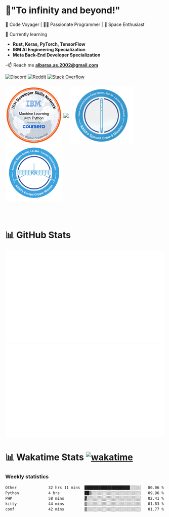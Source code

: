 <!--  <img align="left" height="400" src="https://github.com/chikobara/chikobara/blob/main/08833628.gif?raw=true" /> -->

###

# 💫"To infinity and beyond!" 
<!-- [![](https://visitcount.itsvg.in/api?id=chikobara&icon=0&color=12)](https://visitcount.itsvg.in) -->

🌌 Code Voyager | 👨‍💻 Passionate Programmer | 🚀 Space Enthusiast

<!-- -🔭 I’m currently working on new project called **"[Memoir](https://github.com/MemoirApplication/Memoir-App)"** -->

🌱 Currently learning

- **Rust, Keras, PyTorch, TensorFlow**
- **IBM AI Engineering Specialization**
- **Meta Back-End Developer Specialization**

-📫 Reach me **<albaraa.as.2002@gmail.com>**

![Discord](https://dcbadge.limes.pink/api/shield/416283373682819072?style=flat&compact=true) [![Reddit](https://img.shields.io/badge/Reddit-%23FF4500.svg?logo=Reddit&logoColor=white)](https://reddit.com/user/chikobara) [![Stack Overflow](https://img.shields.io/badge/-Stackoverflow-FE7A16?logo=stack-overflow&logoColor=white)](https://stackoverflow.com/users/17065744/chikobara)

###

<a href="https://www.credly.com/badges/8f9dc32a-dc2d-481d-9487-371d32b836ea/public_url">
  <img align="center" height="180" src="./ibm-ml-badge.png">
</a>


<a href="https://www.credly.com/badges/20535e30-56e7-4e2a-b117-38ef2a0c8ee3/public_url">
  <img align="center" height="180" src="https://images.credly.com/size/340x340/images/5fc2d535-e716-46c4-881a-f4822b8da0e5/Cognitive_Class_-_What_is_Data_Science.png">
</a>

<a href="https://aasxhp5ab.cc.rs6.net/tn.jsp?f=001_ZhrWlqH8niCr3GOqkquq_1EHL2RrX7mf4wmiPVtEb_LUfXcIRZfxCFFDii7dqUdUYnFeULaCTRJb8Ye4mWomZ0289hHxUdNvj6tWkaKQQPaZZwKjHdU_XHlBQe6SZq4yG640xxZNlSlkbg1HKBUeHfX7HTFGvFniV6v-cgakAJZBYT0JrvkAWgHW0rDWrZOeKs5Mu7wR30T8a8j1TfrTS6m5WSwhIvrHv1liLJjVdlKc87V2z2EkYgH8IReeufs&c=7iMYYO1aR8iIVjBUuQ6SkM1qzkGw5jWW1NnmbICcaIS4vg6pGWmOPg==&ch=AJ_JXeaNmZgdFoEDdjY4xZQEsTk6iCs0Ye2kaa_x2JQcK9AO0hzh7Q==">
  <img align="center" height="180" src="./Virtual-Guest-Passport-Stamp_Crew9_SLC40_Final_2024.png">
</a>

<a href="https://aasxhp5ab.cc.rs6.net/tn.jsp?f=001aiyQtqzYNMVfv5bSD4rj33ZCmAvsRDmhR71FaIqflkTsV0jDA6-g6aEn_uvj5QcWT0DzsdHutJRTNG-cfMKUjd4Si1PKvEkRr7hO5SKhbNf_CPLb1G30cF43l1fCzWjmj5Wlq3HpjPJFl6ALaK6E6QyyUZBU0YiT8HyD1dppsCN4L2PLtxNIvF-D5RhZztEmv1GDfwxIjH7nEunl0m7jkOkybjPUT_GLo8ZaZ2HLkEkfzb6egS2yHIFWM-bDV9HN&c=UbM5o7aPCPpfSmUyB14zRbK19l0DG_pS_ZE1D74V0t8XreirP1fqNg==&ch=TmbeplMOCLmuM-qpqNjLg3HzgENgawMjP54wltFL4W6KNkDTxsi6uQ==">
<img align='center' height="180" src="./Virtual-Guest-Passport-Stamp-Europa-Clipper-spacecraft.png"></a>

<br><br>

<!-- # 💻 Tech Stack -->

<!-- <a href="https://github.com/chikobara/gnome-dotfiles/blob/main/astro.png"><img align="right" height="300" src="https://github.com/chikobara/gnome-dotfiles/blob/main/astro.png"></a> -->

<!---<img align="right" height="250" src="https://media.giphy.com/media/v1.Y2lkPTc5MGI3NjExeDljemplOTh6djRwMm00Z2hsYTBvNXptMnJsbDdiZ3UyeWc3NXBlZyZlcD12MV9pbnRlcm5hbF9naWZfYnlfaWQmY3Q9Zw/nFLW7PNGgN3lI68rdv/giphy.gif" style="border-radius:50%;"/> --->
<!-- 
<div align="center">
  <img src="https://cdn.jsdelivr.net/gh/devicons/devicon/icons/vim/vim-original.svg" height="65" alt="vim logo"  />
  <img src="https://techstack-generator.vercel.app/github-icon.svg" height="65" alt="git logo" style="background-color:white;border-radius:20%;"  />
  <img src="https://raw.githubusercontent.com/devicons/devicon/master/icons/linux/linux-original.svg" height="65" alt="Linux logo"  />
  <img src="https://cdn.jsdelivr.net/gh/devicons/devicon@latest/icons/archlinux/archlinux-original.svg" height="65" alt="Arch Linux Logo"  />
  <img src="https://cdn.jsdelivr.net/gh/devicons/devicon@latest/icons/bash/bash-original.svg" height="65" alt="bash logo"  style="background-color:white;border-radius:20%;"/>
  <img src="https://techstack-generator.vercel.app/cpp-icon.svg" alt="C++ logo" width="65" height="65">
  <img src="https://techstack-generator.vercel.app/python-icon.svg" alt="Python logo" width="65" height="65">
  <img src="https://cdn.jsdelivr.net/gh/devicons/devicon@latest/icons/jupyter/jupyter-original-wordmark.svg" height="65" alt="jupyter icon" style="background-color:white;border-radius:20%;"/>
  <img src="https://cdn.jsdelivr.net/gh/devicons/devicon/icons/tensorflow/tensorflow-original.svg" height="65" alt="tensorflow logo"  />
  <img src="https://cdn.jsdelivr.net/gh/devicons/devicon@latest/icons/mongodb/mongodb-plain-wordmark.svg" height="65" alt="mongodb logo" />
  <img src="https://cdn.jsdelivr.net/gh/devicons/devicon@latest/icons/nextjs/nextjs-original-wordmark.svg" height="65" alt="nextjs logo" style="background-color:white;border-radius:20%;"/>
  <img src="https://cdn.jsdelivr.net/gh/devicons/devicon@latest/icons/nodejs/nodejs-original-wordmark.svg" height="65" alt="nodejs logo" style="background-color:white;border-radius:20%;"/>
  <img src="https://techstack-generator.vercel.app/js-icon.svg" alt="JavaScript logo" width="65" height="65">
  <img src="https://techstack-generator.vercel.app/react-icon.svg" alt="React.js logo" width="65" height="65">
  <img src="https://cdn.jsdelivr.net/gh/devicons/devicon@latest/icons/electron/electron-original.svg" height="65" alt="electronjs logo" />
  <img src="https://techstack-generator.vercel.app/ts-icon.svg" alt="TypeScript logo" width="65" height="65">
  <img src="https://cdn.jsdelivr.net/gh/devicons/devicon/icons/oracle/oracle-original.svg" height="65" alt="oracle logo"  />
  
</div> -->
<!-- <br><br> -->

###

# 📊 GitHub Stats

![](https://raw.githubusercontent.com/chikobara/github-stats/master/generated/overview.svg#gh-dark-mode-only)
![](https://raw.githubusercontent.com/chikobara/github-stats/master/generated/languages.svg#gh-dark-mode-only)

# 📊 Wakatime Stats [![wakatime](https://wakatime.com/badge/user/0f89afa4-1089-41cd-81da-b5f372408386.svg)](https://wakatime.com/@0f89afa4-1089-41cd-81da-b5f372408386)

### Weekly statistics

<!--START_SECTION:waka-->

```txt
Other              32 hrs 11 mins  ████████████████████░░░░░   80.06 %
Python             4 hrs           ██▒░░░░░░░░░░░░░░░░░░░░░░   09.96 %
PHP                58 mins         ▓░░░░░░░░░░░░░░░░░░░░░░░░   02.41 %
kitty              44 mins         ▒░░░░░░░░░░░░░░░░░░░░░░░░   01.83 %
conf               42 mins         ▒░░░░░░░░░░░░░░░░░░░░░░░░   01.77 %
```

<!--END_SECTION:waka-->

<!-- <br clear="both"> -->
<!-- <img src="https://raw.githubusercontent.com/chikobara/chikobara/output/snake.svg" alt="Snake animation" /> -->

<!-- 
###

  <img src="https://github-profile-trophy.vercel.app?username=chikobara&theme=nord&column=-1&row=1&margin-w=8&margin-h=8&no-bg=false&no-frame=false&order=4" height="150" alt="trophy graph"  />
  <img src="https://github-readme-activity-graph.vercel.app/graph?username=chikobara&radius=16&theme=nord&area=true&order=5" height="300" alt="activity-graph graph"  />
</div> -->
